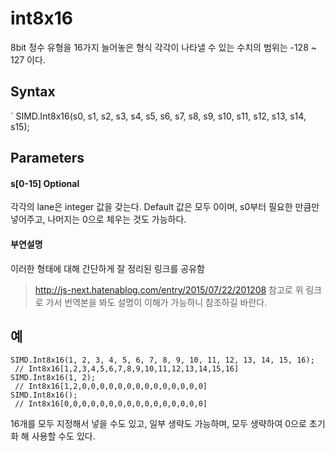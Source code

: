 # int8x16

8bit 정수 유형을 16가지 늘어놓은 형식
각각이 나타낼 수 있는 수치의 범위는 -128 ~ 127 이다.

## Syntax
` SIMD.Int8x16(s0, s1, s2, s3, s4, s5, s6, s7, s8, s9, s10, s11, s12, s13, s14, s15);

## Parameters

#### s[0-15] Optional
각각의 lane은 integer 값을 갖는다.
Default 값은 모두 0이며,
s0부터 필요한 만큼만 넣어주고, 나머지는 0으로 체우는 것도 가능하다.

#### 부연설명
이러한 형태에 대해 간단하게 잘 정리된 링크를 공유함
> http://js-next.hatenablog.com/entry/2015/07/22/201208
참고로 위 링크로 가서 번역본을 봐도 설명이 이해가 가능하니 참조하길 바란다.

## 예
```
SIMD.Int8x16(1, 2, 3, 4, 5, 6, 7, 8, 9, 10, 11, 12, 13, 14, 15, 16);
 // Int8x16[1,2,3,4,5,6,7,8,9,10,11,12,13,14,15,16]
SIMD.Int8x16(1, 2);
 // Int8x16[1,2,0,0,0,0,0,0,0,0,0,0,0,0,0,0]
SIMD.Int8x16();
 // Int8x16[0,0,0,0,0,0,0,0,0,0,0,0,0,0,0,0]
```
16개를 모두 지정해서 넣을 수도 있고,
일부 생략도 가능하며,
모두 생략하여 0으로 초기화 해 사용할 수도 있다.